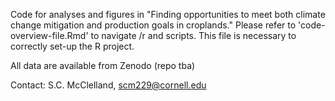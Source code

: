 Code for analyses and figures in "Finding opportunities to meet both climate change mitigation and production goals in croplands."
Please refer to 'code-overview-file.Rmd' to navigate /r and scripts. This file is necessary to correctly set-up the R project. 

All data are available from Zenodo (repo tba)

Contact: S.C. McClelland, scm229@cornell.edu
